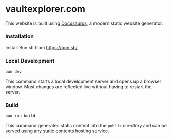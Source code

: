 # vaultexplorer.com

This website is built using [Docusaurus](https://docusaurus.io/), a modern static website generator.

### Installation

Install Bun.sh from https://bun.sh/

### Local Development

```
bun dev
```

This command starts a local development server and opens up a browser window. Most changes are reflected live without having to restart the server.

### Build

```
bun run build
```

This command generates static content into the `public` directory and can be served using any static contents hosting service.